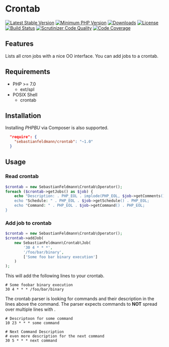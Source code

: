 # Crontab


[![Latest Stable Version](https://poser.pugx.org/sebastianfeldmann/crontab/v/stable.svg)](https://packagist.org/packages/sebastianfeldmann/crontab)
[![Minimum PHP Version](https://img.shields.io/badge/php-%3E%3D%207.0-8892BF.svg)](https://php.net/)
[![Downloads](https://img.shields.io/packagist/dt/sebastianfeldmann/crontab.svg?v1)](https://packagist.org/packages/sebastianfeldmann/crontab)
[![License](https://poser.pugx.org/sebastianfeldmann/crontab/license.svg)](https://packagist.org/packages/sebastianfeldmann/crontab)
[![Build Status](https://travis-ci.org/sebastianfeldmann/crontab.svg?branch=master)](https://travis-ci.org/sebastianfeldmann/crontab)
[![Scrutinizer Code Quality](https://scrutinizer-ci.com/g/sebastianfeldmann/crontab/badges/quality-score.png?b=master)](https://scrutinizer-ci.com/g/sebastianfeldmann/crontab/?branch=master)
[![Code Coverage](https://scrutinizer-ci.com/g/sebastianfeldmann/crontab/badges/coverage.png?b=master)](https://scrutinizer-ci.com/g/sebastianfeldmann/crontab/?branch=master)

## Features

Lists all cron jobs with a nice OO interface.
You can add jobs to a crontab.


## Requirements

* PHP >= 7.0
    + ext/spl
* POSIX Shell
    + crontab

## Installation

Installing *PHPBU* via Composer is also supported.

```json
  "require": {
    "sebastianfeldmann/crontab": "~1.0"
  }
```

## Usage

### Read crontab
```php
$crontab = new SebastianFeldmann\Crontab\Operator();
foreach ($crontab->getJobs() as $job) {
    echo "Description: . PHP_EOL . implode(PHP_EOL, $job->getComments()) . PHP_EOL;    
    echo "Schedule: " . PHP_EOL . $job->getSchedule() . PHP_EOL;    
    echo "Command: " . PHP_EOL . $job->getCommand() . PHP_EOL;
}
```

### Add job to crontab
```php
$crontab = new SebastianFeldmann\Crontab\Operator();
$crontab->addJob(
    new SebastianFeldmann\Crontab\Job(
        '30 4 * * *',
        '/foo/bar/binary',
        ['Some foo bar binary execution']
    )
);
```
This will add the following lines to your crontab.
```
# Some foobar binary execution
30 4 * * * /foo/bar/binary
```

The crontab parser is looking for commands and their description in the lines above the command.
The parser expects commands to **NOT** spread over multiple lines with \.  
```
# Descriptoon for some command
10 23 * * * some command

# Next Command Description
# even more description for the next command
30 5 * * * next command
```

